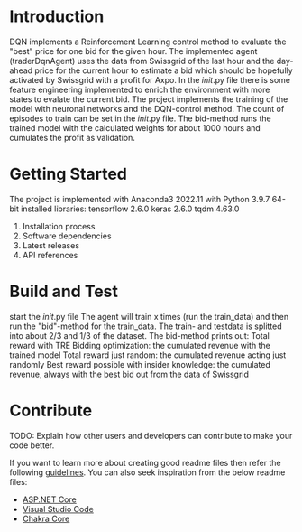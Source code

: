 # Introduction 
DQN implements a Reinforcement Learning control method to evaluate the "best" price for one bid for the given hour. 
The implemented agent (traderDqnAgent) uses the data from Swissgrid of the last hour and the day-ahead price for the current hour to estimate a bid which should be hopefully activated by Swissgrid with a profit for Axpo.
In the _init_.py file there is some feature engineering implemented to enrich the environment with more states to evalate the current bid.
The project implements the training of the model with neuronal networks and the DQN-control method. 
The count of episodes to train can be set in the _init_.py file.
The bid-method runs the trained model with the calculated weights for about 1000 hours and cumulates the profit as validation.

# Getting Started
The project is implemented with Anaconda3 2022.11 with Python 3.9.7 64-bit
installed libraries: 
tensorflow 2.6.0
keras 2.6.0
tqdm 4.63.0

1.	Installation process
2.	Software dependencies
3.	Latest releases
4.	API references

# Build and Test
start the _init_.py file
The agent will train x times (run the train_data) and then run the "bid"-method for the train_data.
The train- and testdata is splitted into about 2/3 and 1/3 of the dataset. 
The bid-method prints out:
Total reward with TRE Bidding optimization: the cumulated revenue with the trained model
Total reward just random: the cumulated revenue acting just randomly
Best reward possible with insider knowledge: the cumulated revenue, always with the best bid out from the data of Swissgrid

# Contribute
TODO: Explain how other users and developers can contribute to make your code better. 

If you want to learn more about creating good readme files then refer the following [guidelines](https://docs.microsoft.com/en-us/azure/devops/repos/git/create-a-readme?view=azure-devops). You can also seek inspiration from the below readme files:
- [ASP.NET Core](https://github.com/aspnet/Home)
- [Visual Studio Code](https://github.com/Microsoft/vscode)
- [Chakra Core](https://github.com/Microsoft/ChakraCore)